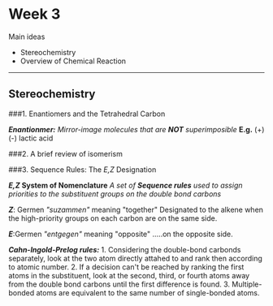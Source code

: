 # Week 3
Main ideas
* Stereochemistry
* Overview of Chemical Reaction

---

## Stereochemistry
###1. Enantiomers and the Tetrahedral Carbon

**_Enantionmer:_**
_Mirror-image molecules that are __NOT__ superimposible_
__E.g.__  (+) (-) lactic acid

###2. A brief review of isomerism


###3. Sequence Rules: The _E,Z_ Designation

**_E,Z_ System of Nomenclature**
	_A set of  **Sequence rules** used to assign priorities to the substituent groups on the double bond carbons_

**_Z_**: Germen _"suzammen"_ meaning "together"
	Designated to the alkene when the high-priority groups on each carbon are on the same side.

**_E_**:Germen _"entgegen"_ meaning "opposite"
	.....on the opposite side.

**_Cahn-Ingold-Prelog rules:_**
	1. Considering the double-bond carbonds separately, look at the two atom directly attahed to and rank then according to atomic number.
	2. If a decision can't be reached by ranking the first atoms in the substituent, look at the second, third, or fourth atoms away from the double bond carbons until the first difference is found.
	3. Multiple-bonded atoms are equivalent to the same number of single-bonded atoms.